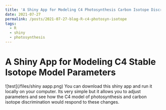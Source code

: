 ```yaml
---
title: 'A Shiny App for Modeling C4 Photosynthesis Carbon Isotope Discrimination'
date: 2021-07-27
permalink: /posts/2021-07-27-blog-R-c4-photosyn-isotope
tags:
  - R
  - shiny
  - photosynthesis
---
```


A Shiny App for Modeling C4 Stable Isotope Model Parameters
=====
![test](/files/shiny aapp.png)
You can download this shiny app and run it locally on your computer. Its very simple but it allows you to adjust parameters and see how the C4 model of photosynthesis and carbon isotope discrimination 
would respond to these changes. 
